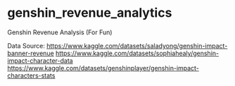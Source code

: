 # genshin_revenue_analytics
Genshin Revenue Analysis (For Fun)

Data Source:
https://www.kaggle.com/datasets/saladyong/genshin-impact-banner-revenue
https://www.kaggle.com/datasets/sophiahealy/genshin-impact-character-data
https://www.kaggle.com/datasets/genshinplayer/genshin-impact-characters-stats